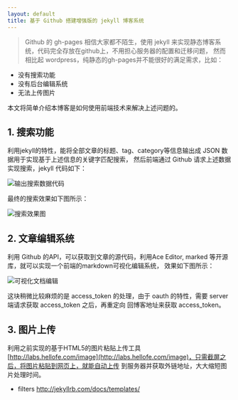 ```yaml
---
layout: default
title: 基于 Github 搭建增强版的 jekyll 博客系统
---
```


>Github 的 gh-pages 相信大家都不陌生，使用 jekyll 来实现静态博客系统，代码完全存放在github上，不用担心服务器的配置和迁移问题，
然而相比起 wordpress，纯静态的gh-pages并不能很好的满足需求，比如：

+ 没有搜索功能
+ 没有后台编辑系统
+ 无法上传图片

本文将简单介绍本博客是如何使用前端技术来解决上述问题的。

## 1. 搜索功能
利用jekyll的特性，能将全部文章的标题、tag、category等信息输出成 JSON 数据用于实现基于上述信息的关键字匹配搜索，
然后前端通过 Github 请求上述数据实现搜索，jekyll 代码如下：

![输出搜索数据代码](http://labs.hellofe.com/upload/image/blog/17/8b/6a/268a53cd38c3ee0f096c546418.png)

最终的搜索效果如下图所示：

![搜索效果图](http://labs.hellofe.com/upload/image/blog/96/87/5a/34f9b1b648f071eb084ac85da7.png)


## 2. 文章编辑系统
利用 Github 的API，可以获取到文章的源代码，利用Ace Editor, marked 等开源库，就可以实现一个前端的markdown可视化编辑系统，
效果如下图所示：

![可视化文档编辑](http://labs.hellofe.com/upload/image/blog/d7/c7/2b/345e7c2eff936c30c3dcd6a7e1.png)

这块稍微比较麻烦的是 access_token 的处理，由于 oauth 的特性，需要 server 端请求获取 access_token 之后，再重定向
回博客地址来获取 access_token。

## 3. 图片上传
利用之前实现的基于HTML5的图片粘贴上传工具[http://labs.hellofe.com/image](http://labs.hellofe.com/image)，只需截屏之后，将图片粘贴到网页上，就能自动上传
到服务器并获取外链地址，大大缩短图片处理时间。

+ filters http://jekyllrb.com/docs/templates/
